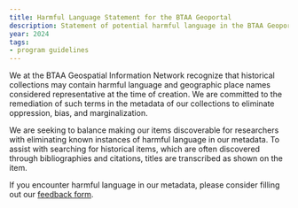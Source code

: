```yaml
---
title: Harmful Language Statement for the BTAA Geoportal
description: Statement of potential harmful language in the BTAA Geoportal content
year: 2024
tags:
- program guidelines
---
```


We at the BTAA Geospatial Information Network recognize that historical collections may contain harmful language and geographic place names considered representative at the time of creation. We are committed to the remediation of such terms in the metadata of our collections to eliminate oppression, bias, and marginalization. 

We are seeking to balance making our items discoverable for researchers with eliminating known instances of harmful language in our metadata. To assist with searching for historical items, which are often discovered through bibliographies and citations, titles are transcribed as shown on the item.

If you encounter harmful language in our metadata, please consider filling out our [feedback form](https://geo.btaa.org/feedback).